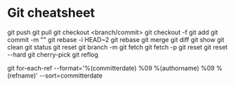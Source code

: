 # Git cheatsheet

git push
git pull
git checkout <branch/commit>
git checkout -f
git add <file> 
git commit -m ""
git rebase -i HEAD~2
git rebase <branch>
git merge <branch>
git diff
git show
git clean
git status
git reset <file>
git branch -m <newname>
git fetch
git fetch -p
git reset
git reset --hard
git cherry-pick
git reflog

git for-each-ref --format='%(committerdate) %09 %(authorname) %09 %(refname)' --sort=committerdate